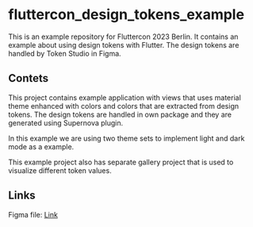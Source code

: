 # fluttercon_design_tokens_example

This is an example repository for Fluttercon 2023 Berlin. It contains an example about using design tokens with Flutter. The design tokens are handled by Token Studio in Figma.

## Contets

This project contains example application with views that uses material theme enhanced with colors and colors that are extracted from design tokens. The design tokens are handled in own package and they are generated using Supernova plugin.

In this example we are using two theme sets to implement light and dark mode as a example.

This example project also has separate gallery project that is used to visualize different token values.

## Links

Figma file: [Link](<https://www.figma.com/community/file/1258416157029543893>)
